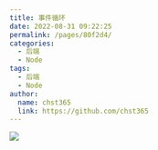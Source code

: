 ```yaml
---
title: 事件循环
date: 2022-08-31 09:22:25
permalink: /pages/80f2d4/
categories: 
  - 后端
  - Node
tags: 
  - 后端
  - Node
author: 
  name: chst365
  link: https://github.com/chst365
---
```

![](https://cdn.jsdelivr.net/gh/chst365/bolgImgs/imgs/topImgs/21.jpg)
